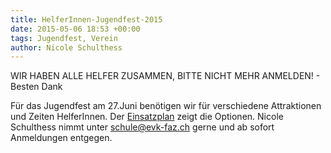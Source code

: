 ```yaml
---
title: HelferInnen-Jugendfest-2015
date: 2015-05-06 18:53 +00:00
tags: Jugendfest, Verein
author: Nicole Schulthess
---
```


WIR HABEN ALLE HELFER ZUSAMMEN, BITTE NICHT MEHR ANMELDEN! - Besten Dank

Für das Jugendfest am 27.Juni benötigen wir für verschiedene Attraktionen und Zeiten HelferInnen. Der [Einsatzplan](/download/news/JuFe_Einsatzplan_2015.pdf) zeigt die Optionen. Nicole Schulthess nimmt unter [schule@evk-faz.ch](mailto:schule@evk-faz.ch) gerne und ab sofort Anmeldungen entgegen.
